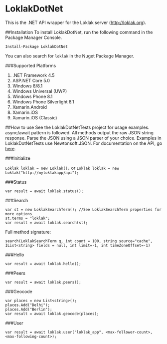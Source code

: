 ﻿# LoklakDotNet

This is the .NET API wrapper for the Loklak server (http://loklak.org).

##Installation
To install LoklakDotNet, run the following command in the Package Manager Console.

`Install-Package LoklakDotNet`

You can also search for `loklak` in the Nuget Package Manager.

###Supported Platforms


1. .NET Framework 4.5
2. ASP.NET Core 5.0
3. Windows 8/8.1
4. Windows Universal (UWP)
5. Windows Phone 8.1
6. Windows Phone Silverlight 8.1
7. Xamarin.Android
8. Xamarin.iOS
9. Xamarin.iOS (Classic)

##How to use
See the LoklakDotNetTests project for usage examples. async/await pattern is followed. All methods output the raw JSON string response. Parse the JSON using a JSON parser of your choice. Examples in LoklakDotNetTests use Newtonsoft.JSON.
For documentation on the API, go [here](http://loklak.org/api.html).

###Initialize

`Loklak loklak = new Loklak();` or `Loklak loklak = new Loklak("http://myloklakapp/api");`

###Status

`var result = await loklak.status();`

###Search
```
var st = new LoklakSearchTerm(); //See LoklakSearchTerm properties for more options
st.terms = "loklak";
var result = await loklak.search(st);
```
Full method signature:

`search(LoklakSearchTerm q, int count = 100, string source="cache", IList<string> fields = null, int limit=-1, int timeZoneOffset=-1)`

###Hello

`var result = await loklak.hello();`

###Peers

`var result = await loklak.peers();`

###Geocode

```
var places = new List<string>();
places.Add("Delhi");
places.Add("Berlin");
var result = await loklak.geocode(places);
```

###User

`var result = await loklak.user("loklak_app", <max-follower-count>, <max-following-count>);`

